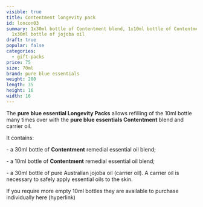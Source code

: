 ```yaml
---
visible: true
title: Contentment longevity pack
id: loncon03
summary: 1x30ml bottle of Contentment blend, 1x10ml bottle of Contentment blend,
  1x30ml bottle of jojoba oil
draft: true
popular: false
categories:
  - gift-packs
price: 75
size: 70ml
brand: pure blue essentials
weight: 280
length: 35
height: 16
width: 16
---
```

The **pure blue essential Longevity Packs** allows refilling of the 10ml bottle many times over with the **pure blue essentials Contentment** blend and carrier oil. 

It contains:

\- a 30ml bottle of **Contentment** remedial essential oil blend;

\- a 10ml bottle of **Contentment** remedial essential oil blend;

\- a 30ml bottle of pure Australian jojoba oil (carrier oil). A carrier oil is necessary to safely apply essential oils to the skin.

If you require more empty 10ml bottles they are available to purchase individually here (hyperlink)